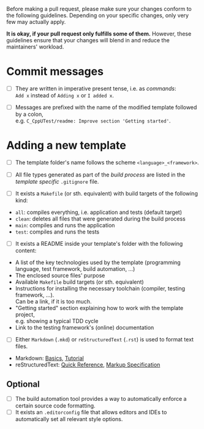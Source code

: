 Before making a pull request, please make sure your changes conform to the following guidelines.
Depending on your specific changes, only very few may actually apply.

**It is okay, if your pull request only fulfills some of them.**
However, these guidelines ensure that your changes will blend in and reduce the maintainers' workload.


# Commit messages

- [ ] They are written in imperative present tense, i.e. as *commands*:  
  `Add x` instead of `Adding x` or `I added x`.
- [ ] Messages are prefixed with the name of the modified template followed by a colon,  
  e.g. `C_CppUTest/readme: Improve section 'Getting started'`.


# Adding a new template

- [ ] The template folder's name follows the scheme `<language>_<framework>`.

- [ ] All file types generated as part of the *build process* are listed in the *template specific* `.gitignore` file.

- [ ] It exists a `Makefile` (or sth. equivalent) with build targets of the following kind:
 - `all`: compiles everything, i.e. application and tests (default target)
 - `clean`: deletes all files that were generated during the build process
 - `main`: compiles and runs the application
 - `test`: compiles and runs the tests

- [ ] It exists a README inside your template's folder with the following content:
 - A list of the key technologies used by the template (programming language, test framework, build automation, ...)
 - The enclosed source files' purpose
 - Available `Makefile` build targets (or sth. equivalent)
 - Instructions for installing the necessary toolchain (compiler, testing framework, ...).  
   Can be a link, if it is too much.
 - "Getting started" section explaining how to work with the template project,  
   e.g. showing a typical TDD cycle
 - Link to the testing framework's (online) documentation

- [ ] Either `Markdown`  (`.mkd`) or `reStructuredText` (`.rst`) is used to format text files.
 - Markdown: [Basics](https://help.github.com/articles/basic-writing-and-formatting-syntax/),
   [Tutorial](http://www.markdowntutorial.com/)
 - reStructuredText: [Quick Reference](http://docutils.sourceforge.net/docs/user/rst/quickref.html),
   [Markup Specification](http://docutils.sourceforge.net/docs/ref/rst/restructuredtext.html)


## Optional

- [ ] The build automation tool provides a way to automatically enforce a certain source code formatting.
- [ ] It exists an `.editorconfig` file that allows editors and IDEs to automatically set all relevant style options.
